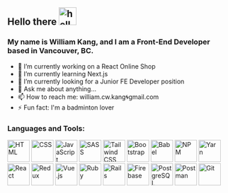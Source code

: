 <!--
**williamafil/williamafil** is a ✨ _special_ ✨ repository because its `README.md` (this file) appears on your GitHub profile.

Here are some ideas to get you started:

- 🔭 I’m currently working on ...
- 🌱 I’m currently learning ...
- 👯 I’m looking to collaborate on ...
- 🤔 I’m looking for help with ...
- 💬 Ask me about ...
- 📫 How to reach me: ...
- 😄 Pronouns: ...
- ⚡ Fun fact: ...
-->

<!-- DEV ICONS -->
<!-- https://devicon.dev/ -->
<h2>
  Hello there 
  <span>
<img width="40" src="https://user-images.githubusercontent.com/1303154/88677602-1635ba80-d120-11ea-84d8-d263ba5fc3c0.gif" alt="hello~" />
  </span>
</h2>
<h3>
  My name is William Kang, and I am a Front-End Developer based in Vancouver, BC.
</h3>
<!-- # 👋👋 Hello there, I'm William Kang -->

- 🔭  I’m currently working on a React Online Shop
- 🌱  I’m currently learning Next.js
- 🔰  I’m currently looking for a Junior FE Developer position
- 💬  Ask me about anything...
- 📫  How to reach me: william.cw.kang🌀gmail.com
- ⚡  Fun fact: I'm a badminton lover



### Languages and Tools:
<div>
  <img alt="HTML" width="50" src="https://cdn.jsdelivr.net/gh/devicons/devicon/icons/html5/html5-original.svg" />
  <img alt="CSS" width="50" src="https://cdn.jsdelivr.net/gh/devicons/devicon/icons/css3/css3-original.svg" />
  <img alt="JavaScript" width="50" src="https://cdn.jsdelivr.net/gh/devicons/devicon/icons/javascript/javascript-original.svg" />
  

  <img alt="SASS" width="50" src="https://cdn.jsdelivr.net/gh/devicons/devicon/icons/sass/sass-original.svg" />
  <img alt="Tailwind CSS" width="50" src="https://cdn.jsdelivr.net/gh/devicons/devicon/icons/tailwindcss/tailwindcss-plain.svg" />
  <img alt="Bootstrap" width="50" src="https://cdn.jsdelivr.net/gh/devicons/devicon/icons/bootstrap/bootstrap-original.svg" />

  <img alt="Babel" width="50" src="https://cdn.jsdelivr.net/gh/devicons/devicon/icons/babel/babel-original.svg" />
  <img alt="NPM" width="50" src="https://cdn.jsdelivr.net/gh/devicons/devicon/icons/npm/npm-original-wordmark.svg" />
  <img alt="Yarn" width="50" src="https://cdn.jsdelivr.net/gh/devicons/devicon/icons/yarn/yarn-original.svg" />
  
  <img alt="React" width="50" src="https://cdn.jsdelivr.net/gh/devicons/devicon/icons/react/react-original.svg" />
  <img alt="Redux" width="50" src="https://cdn.jsdelivr.net/gh/devicons/devicon/icons/redux/redux-original.svg" />

  <img alt="Vue.js" width="50" src="https://cdn.jsdelivr.net/gh/devicons/devicon/icons/vuejs/vuejs-original.svg" />

  <img alt="Ruby" width="50" src="https://cdn.jsdelivr.net/gh/devicons/devicon/icons/ruby/ruby-plain-wordmark.svg" />
  <img alt="Rails" width="50" src="https://cdn.jsdelivr.net/gh/devicons/devicon/icons/rails/rails-plain.svg" />

  <img alt="Firebase" width="50" src="https://cdn.jsdelivr.net/gh/devicons/devicon/icons/firebase/firebase-plain.svg" />
  <img alt="PostgreSQL" width="50" src="https://cdn.jsdelivr.net/gh/devicons/devicon/icons/postgresql/postgresql-original.svg" />

  
  <img alt="Postman" width="50" src="https://miro.medium.com/max/512/0*zUlSG8EuHsKS-gdm.png" />
  <img alt="Git" width="50" src="https://cdn.jsdelivr.net/gh/devicons/devicon/icons/git/git-plain.svg" />

  
  
</div>





